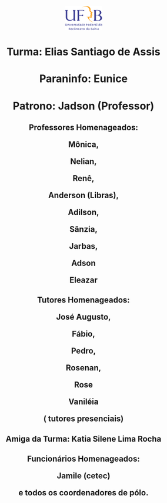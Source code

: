 





<style>

body  {
  background-image: url("../imagens/fundo.png");
}
</style>

<center><img src="../imagens/ufrb.png" style="width:101px;height:65px"/></center>


<center> 

<h1> <strong>Turma:</strong> Elias Santiago de Assis</h1>


<h1> <strong>Paraninfo:</strong> Eunice </h1>


<h1><strong>Patrono:</strong> Jadson (Professor)</h1>

<h2> <strong>Professores Homenageados:</strong>
<p>Mônica, </p>
<p>Nelian, </p>
<p>Renê, </p>
<p>Anderson (Libras), </p>
<p>Adilson,</p>
<p>Sânzia, </p>
<p>Jarbas, </p> 
<p> Adson </p>
<p> Eleazar </p>

 </h2>

<h2>Tutores Homenageados: 

<p> José Augusto,</p>
<p> Fábio, </p>
<p> Pedro, </p>
<p> Rosenan, </p>
<p> Rose </p>
<p> Vaniléia </p>
<p> <strong> ( tutores presenciais)</strong></p>
</h2>

<h2> <strong> Amiga da Turma:</strong>
 Katia Silene Lima Rocha</h2>

<h2> Funcionários Homenageados:

<p> Jamile (cetec) </p>
<p> e todos os coordenadores de pólo.</p>
</h2>

</center>
  

